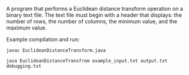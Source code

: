 A program that performs a Euclidean distance transform operation on a binary text file. The text file must begin with a header that displays: the number of rows, the number of columns, the minimum value, and the maximum value.

Example compilation and run:

`javac EuclideanDistanceTransform.java`

`java EuclideanDistanceTransfrom example_input.txt output.txt debugging.txt`
